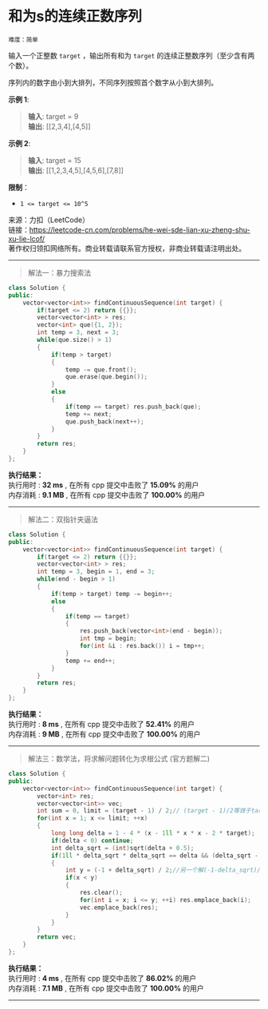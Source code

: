 # 和为s的连续正数序列 #  
`难度：简单` 

输入一个正整数 `target` ，输出所有和为 `target` 的连续正整数序列（至少含有两个数）。  

序列内的数字由小到大排列，不同序列按照首个数字从小到大排列。  

**示例 1**:  
>**输入**: target = 9  
>**输出**: [[2,3,4],[4,5]]  

**示例 2**:  
>**输入**: target = 15  
>**输出**: [[1,2,3,4,5],[4,5,6],[7,8]]  

**限制**：  
- `1 <= target <= 10^5`  

来源：力扣（LeetCode）  
链接：https://leetcode-cn.com/problems/he-wei-sde-lian-xu-zheng-shu-xu-lie-lcof/  
著作权归领扣网络所有。商业转载请联系官方授权，非商业转载请注明出处。  

---  
>解法一：暴力搜索法

```C++  
class Solution {
public:
    vector<vector<int>> findContinuousSequence(int target) {
        if(target <= 2) return {{}};
        vector<vector<int> > res;
        vector<int> que({1, 2});
        int temp = 3, next = 3;
        while(que.size() > 1)
        {
            if(temp > target)
            {
                temp -= que.front();
                que.erase(que.begin());
            }
            else
            {
                if(temp == target) res.push_back(que);
                temp += next;
                que.push_back(next++);
            }
        }
        return res;
    }
};
```  

**执行结果：**  
执行用时 : **32 ms** , 在所有 cpp 提交中击败了 **15.09%** 的用户  
内存消耗 : **9.1 MB** , 在所有 cpp 提交中击败了 **100.00%** 的用户  

---  
>解法二：双指针夹逼法

```C++  
class Solution {
public:
    vector<vector<int>> findContinuousSequence(int target) {
        if(target <= 2) return {{}};
        vector<vector<int> > res;
        int temp = 3, begin = 1, end = 3;
        while(end - begin > 1)
        {
            if(temp > target) temp -= begin++;
            else
            {
                if(temp == target)
                {
                    res.push_back(vector<int>(end - begin));
                    int tmp = begin;
                    for(int &i : res.back()) i = tmp++;
                }
                temp += end++;
            }
        }
        return res;
    }
};
```  

**执行结果：**  
执行用时 : **8 ms** , 在所有 cpp 提交中击败了 **52.41%** 的用户  
内存消耗 : **9 MB** , 在所有 cpp 提交中击败了 **100.00%** 的用户  

---  
>解法三：数学法，将求解问题转化为求根公式 (官方题解二)  

```C++  
class Solution {
public:
    vector<vector<int>> findContinuousSequence(int target) {
        vector<int> res;
        vector<vector<int>> vec;
        int sum = 0, limit = (target - 1) / 2;// (target - 1)/2等效于target/2下取整
        for(int x = 1; x <= limit; ++x)
        {
            long long delta = 1 - 4 * (x - 1ll * x * x - 2 * target);
            if(delta < 0) continue;
            int delta_sqrt = (int)sqrt(delta + 0.5);
            if(1ll * delta_sqrt * delta_sqrt == delta && (delta_sqrt - 1) % 2 == 0)
            {
                int y = (-1 + delta_sqrt) / 2;//另一个解(-1-delta_sqrt)/2必然小于0
                if(x < y)
                {
                    res.clear();
                    for(int i = x; i <= y; ++i) res.emplace_back(i);
                    vec.emplace_back(res);
                }
            }
        }
        return vec;
    }
};
```  

**执行结果：**  
执行用时 : **4 ms** , 在所有 cpp 提交中击败了 **86.02%** 的用户  
内存消耗 : **7.1 MB** , 在所有 cpp 提交中击败了 **100.00%** 的用户  

---  
